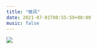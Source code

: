 ```yaml
---
title: "晚风"
date: 2021-07-01T08:55:59+08:00
music: false
---
```


<!-- content -->
![](https://cdn.jsdelivr.net/gh/xunhs-hosts/pic@master/20210701085453.jpg)
<!--more-->